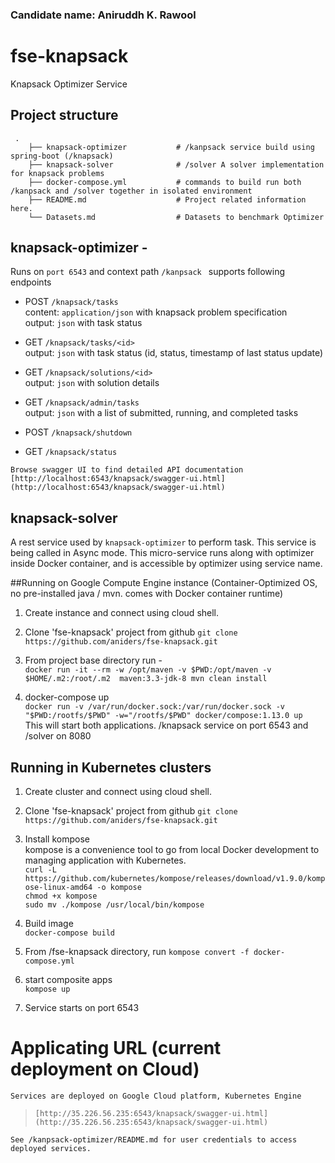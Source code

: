 ### Candidate name: Aniruddh K. Rawool
# fse-knapsack
Knapsack Optimizer Service



## Project structure 
```
 .
    ├── knapsack-optimizer           # /kanpsack service build using spring-boot (/knapsack)
    ├── knapsack-solver              # /solver A solver implementation for knapsack problems
    ├── docker-compose.yml           # commands to build run both /kanpsack and /solver together in isolated environment
    ├── README.md                    # Project related information here. 
    └── Datasets.md                  # Datasets to benchmark Optimizer 
```


## knapsack-optimizer - 
Runs on `port 6543` and context path `/kanpsack ` supports following endpoints 

* POST `/knapsack/tasks`  
content: `application/json` with knapsack problem specification  
output: `json` with task status   

* GET `/knapsack/tasks/<id>`  
output: `json` with task status (id, status, timestamp of last status update)   

* GET `/knapsack/solutions/<id>`    
output: `json` with solution details   
 
* GET `/knapsack/admin/tasks`      
output: `json` with a list of submitted, running, and completed tasks   

* POST `/knapsack/shutdown`   

* GET `/knapsack/status`  

``Browse swagger UI to find detailed API documentation [http://localhost:6543/knapsack/swagger-ui.html](http://localhost:6543/knapsack/swagger-ui.html)``

## knapsack-solver
A rest service used by `knapsack-optimizer` to perform task. This service is being called in Async mode. 
This micro-service runs along with optimizer inside Docker container, and is accessible by optimizer using service name.


##Running on Google Compute Engine instance (Container-Optimized OS, no pre-installed java / mvn. comes with Docker container runtime) 

1. Create instance and connect using cloud shell. 

2. Clone 'fse-knapsack' project from github   ``git clone https://github.com/aniders/fse-knapsack.git``


3. From project base directory run -    
``docker run -it --rm -w /opt/maven -v $PWD:/opt/maven -v $HOME/.m2:/root/.m2  maven:3.3-jdk-8 mvn clean install ``


4. docker-compose up   
``docker run -v /var/run/docker.sock:/var/run/docker.sock -v "$PWD:/rootfs/$PWD" -w="/rootfs/$PWD" docker/compose:1.13.0 up``  
This will start both applications. /knapsack service on port 6543 and /solver on 8080 


## Running in Kubernetes clusters  

1. Create cluster and connect using cloud shell. 


2. Clone 'fse-knapsack' project from github   ``git clone https://github.com/aniders/fse-knapsack.git``


3. Install kompose   
kompose is a convenience tool to go from local Docker development to managing application with Kubernetes.   
``curl -L https://github.com/kubernetes/kompose/releases/download/v1.9.0/kompose-linux-amd64 -o kompose ``  
``chmod +x kompose``   
``sudo mv ./kompose /usr/local/bin/kompose ``  


4. Build image   
``docker-compose build ``  


5. From /fse-knapsack directory, run  ``kompose convert -f docker-compose.yml``  


6. start composite apps   
`kompose up  `  


7. Service starts on port 6543 





# Applicating URL (current deployment on Cloud)
`Services are deployed on Google Cloud platform, Kubernetes Engine   `    
>`[http://35.226.56.235:6543/knapsack/swagger-ui.html](http://35.226.56.235:6543/knapsack/swagger-ui.html) `

`See /kanpsack-optimizer/README.md for user credentials to access deployed services. `

